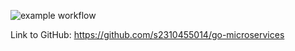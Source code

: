 ![example workflow](https://github.com/s2310455014/go-microservices/actions/workflows/go.yml/badge.svg)

Link to GitHub: https://github.com/s2310455014/go-microservices
